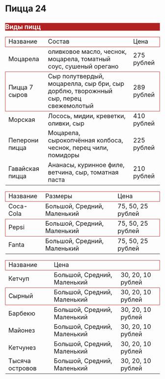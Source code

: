 <!DOSTYPE html>
<html>
    <h1 style=background color:lightgreen;color darkgreen text-align center;font-size:50px">Пицца 24</h1>
    <h2 style="background-color:firebrick;color:white;font size:30px">Виды пицц</h2>
    <table style="font-size:20px;border:1px solid firebrick border-collapse:collapse">
        <tr style="border:1px solid firebrick">
            <td>Название</td>
            <td>Состав</td>
            <td>Цена</td>
        </tr>
        <tr style="border 1px solid firebrick">
            <td>Моцарела</td>
            <td>оливковое масло, чеснок, моцарела, томатный соус, сушеный орегано</td>
            <td>275 рублей</td>
        </tr>
        <tr style="border:1px solid firebrick">
            <td>Пицца 7 сыров</td>
            <td>Сыр полутвердый, моцарелла, сыр бри, сыр дорблю, творожнный сыр, перец свежемолотый</td>
            <td>289 рублей</td>
        </tr>
        <tr style=border:1px solid firebrick">
            <td>Морская</td>
            <td>Лосось, мидии, креветки, оливки, сыр</td>
        <td>410 рублей</td>
        </tr>
        <tr style="border 1px solid firebrick">
            <td>Пеперони пицца</td>
            <td>Моцарела, сырокопчённая колбоса, чеснок, перец чили, помидоры</td>
            <td>225 рублей</td>
        </tr>
        <tr style="border 1px solid firebrick">
            <td>Гавайская пицца</td>
            <td>Ананасы, куринное филе, ветчина, сыр, томатная паста</td>
            <td>210 рублей</td>
        </tr>
        <table style="font-size:20px;border:1px solid firebrick border-collapse:collapse">
        <tr style="border:1px solid firebrick">
            <td>Название</td>
            <td>Размеры</td>
            <td>Цена</td>
        </tr>
        <tr style="border 1px solid firebrick">
            <td>Coca-Cola</td>
            <td>Большой, Средний, Маленький</td>
            <td>75, 50, 25 рублей</td>
        </tr>
        <tr style="border:1px solid firebrick">
            <td>Pepsi</td>
            <td>Большой, Средний, Маленький</td>
            <td>75, 50, 25 рублей</td>
        </tr>
        <tr style=border:1px solid firebrick">
            <td>Fanta</td>
            <td>Большой, Средний, Маленький</td>
            <td>75, 50, 25 рублей</td>            
              <table style="font-size:20px;border:1px solid firebrick border-collapse:collapse">
                    <tr style="border:1px solid firebrick">
            <td>Название</td>
            <td>Цена</td>
        </tr>
        <tr style="border 1px solid firebrick">
            <td>Кетчуп</td>
            <td>Большой, Средний, Маленький</td>
            <td>30, 20, 10 рублей</td>
        </tr>
        <tr style="border:1px solid firebrick">
            <td>Сырный</td>
            <td>Большой, Средний, Маленький</td>
            <td>30, 20, 10 рублей</td>
        </tr>
        <tr style=border:1px solid firebrick">
            <td>Барбекю</td>
            <td>Большой, Средний, Маленький</td>
            <td>30, 20, 10 рублей</td>            
        </tr>
        <tr style=border:1px solid firebrick">
            <td>Майонез</td>
            <td>Большой, Средний, Маленький</td>
            <td>30, 20, 10 рублей</td> 
        </tr>                                        
        <tr style=border:1px solid firebrick">
            <td>Кетчунез</td>
            <td>Большой, Средний, Маленький</td>
            <td>30, 20, 10 рублей</td> 
        </tr>
        <tr style=border:1px solid firebrick">
            <td>Тысяча островов</td>
            <td>Большой, Средний, Маленький</td>
            <td>30, 20, 10 рублей</td> 
        </tr>
    </table>
    <p><img src=""/></p>
</html>

